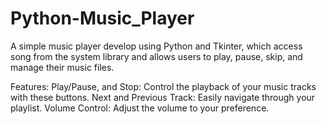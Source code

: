 # Python-Music_Player
A simple music player develop using Python and Tkinter, which access song from the system library and allows users to play, pause, skip, and manage their music files.

Features:
Play/Pause, and Stop: Control the playback of your music tracks with these buttons.
Next and Previous Track: Easily navigate through your playlist.
Volume Control: Adjust the volume to your preference.
